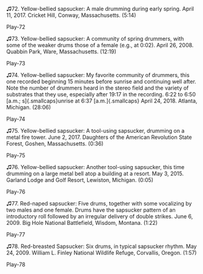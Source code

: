♫72. Yellow-bellied sapsucker: A male drumming during early spring.
April 11, 2017. Cricket Hill, Conway, Massachusetts. (5:14)

Play-72

♫73. Yellow-bellied sapsucker: A community of spring drummers, with some
of the weaker drums those of a female (e.g., at 0:02). April 26, 2008.
Quabbin Park, Ware, Massachusetts. (12:19)

Play-73

♫74. Yellow-bellied sapsucker: My favorite community of drummers, this
one recorded beginning 15 minutes before sunrise and continuing well
after. Note the number of drummers heard in the stereo field and the
variety of substrates that they use, especially after 19:17 in the
recording. 6:22 to 6:50 [a.m.; s]{.smallcaps}unrise at 6:37
[a.m.]{.smallcaps} April 24, 2018. Atlanta, Michigan. (28:06)

Play-74

♫75. Yellow-bellied sapsucker: A tool-using sapsucker, drumming on a
metal fire tower. June 2, 2017. Daughters of the American Revolution
State Forest, Goshen, Massachusetts. (0:36)

Play-75

♫76. Yellow-bellied sapsucker: Another tool-using sapsucker, this time
drumming on a large metal bell atop a building at a resort. May 3, 2015.
Garland Lodge and Golf Resort, Lewiston, Michigan. (0:05)

Play-76

♫77. Red-naped sapsucker: Five drums, together with some vocalizing by
two males and one female. Drums have the sapsucker pattern of an
introductory roll followed by an irregular delivery of double strikes.
June 6, 2009. Big Hole National Battlefield, Wisdom, Montana. (1:22)

Play-77

♫78. Red-breasted Sapsucker: Six drums, in typical sapsucker rhythm. May
24, 2009. William L. Finley National Wildlife Refuge, Corvallis, Oregon.
(1:57)

Play-78

